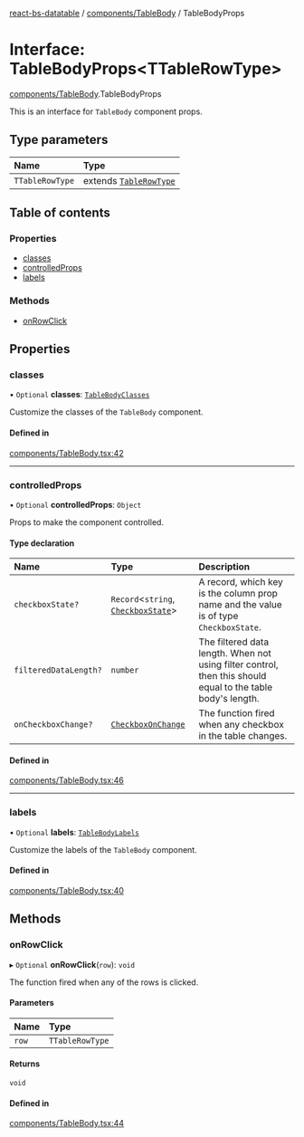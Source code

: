 [react-bs-datatable](../README.md) / [components/TableBody](../modules/components_TableBody.md) / TableBodyProps

# Interface: TableBodyProps<TTableRowType\>

[components/TableBody](../modules/components_TableBody.md).TableBodyProps

This is an interface for `TableBody` component props.

## Type parameters

| Name | Type |
| :------ | :------ |
| `TTableRowType` | extends [`TableRowType`](../modules/helpers_types.md#tablerowtype) |

## Table of contents

### Properties

- [classes](components_TableBody.TableBodyProps.md#classes)
- [controlledProps](components_TableBody.TableBodyProps.md#controlledprops)
- [labels](components_TableBody.TableBodyProps.md#labels)

### Methods

- [onRowClick](components_TableBody.TableBodyProps.md#onrowclick)

## Properties

### classes

• `Optional` **classes**: [`TableBodyClasses`](components_TableBody.TableBodyClasses.md)

Customize the classes of the `TableBody` component.

#### Defined in

[components/TableBody.tsx:42](https://github.com/imballinst/react-bs-datatable/blob/ab946d1/src/components/TableBody.tsx#L42)

___

### controlledProps

• `Optional` **controlledProps**: `Object`

Props to make the component controlled.

#### Type declaration

| Name | Type | Description |
| :------ | :------ | :------ |
| `checkboxState?` | `Record`<`string`, [`CheckboxState`](helpers_types.CheckboxState.md)\> | A record, which key is the column prop name and the value is of type `CheckboxState`. |
| `filteredDataLength?` | `number` | The filtered data length. When not using filter control, then this should equal to the table body's length. |
| `onCheckboxChange?` | [`CheckboxOnChange`](../modules/helpers_types.md#checkboxonchange) | The function fired when any checkbox in the table changes. |

#### Defined in

[components/TableBody.tsx:46](https://github.com/imballinst/react-bs-datatable/blob/ab946d1/src/components/TableBody.tsx#L46)

___

### labels

• `Optional` **labels**: [`TableBodyLabels`](components_TableBody.TableBodyLabels.md)

Customize the labels of the `TableBody` component.

#### Defined in

[components/TableBody.tsx:40](https://github.com/imballinst/react-bs-datatable/blob/ab946d1/src/components/TableBody.tsx#L40)

## Methods

### onRowClick

▸ `Optional` **onRowClick**(`row`): `void`

The function fired when any of the rows is clicked.

#### Parameters

| Name | Type |
| :------ | :------ |
| `row` | `TTableRowType` |

#### Returns

`void`

#### Defined in

[components/TableBody.tsx:44](https://github.com/imballinst/react-bs-datatable/blob/ab946d1/src/components/TableBody.tsx#L44)
